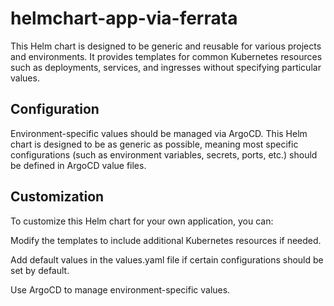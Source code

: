 # helmchart-app-via-ferrata

This Helm chart is designed to be generic and reusable for various projects and environments. It provides templates for common Kubernetes resources such as deployments, services, and ingresses without specifying particular values.

## Configuration

Environment-specific values should be managed via ArgoCD. This Helm chart is designed to be as generic as possible, meaning most specific configurations (such as environment variables, secrets, ports, etc.) should be defined in ArgoCD value files.

## Customization

To customize this Helm chart for your own application, you can:

Modify the templates to include additional Kubernetes resources if needed.

Add default values in the values.yaml file if certain configurations should be set by default.

Use ArgoCD to manage environment-specific values.
